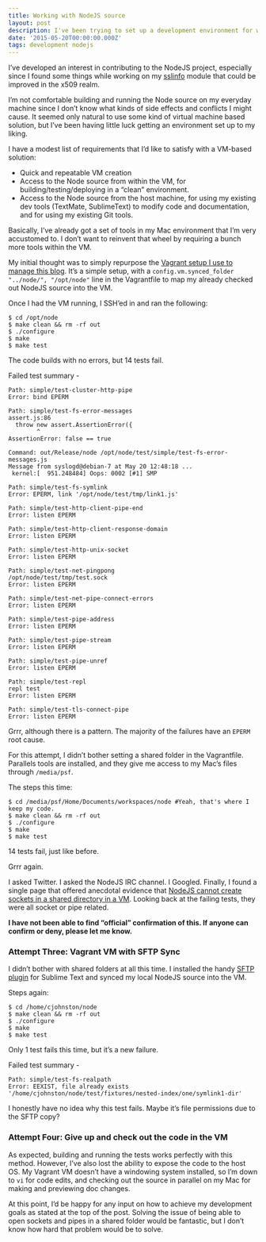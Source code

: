 ```yaml
---
title: Working with NodeJS source
layout: post
description: I've been trying to set up a development environment for working on NodeJS source, with little luck.
date: '2015-05-20T00:00:00.000Z'
tags: development nodejs
---
```


I’ve developed an interest in contributing to the NodeJS project, especially since I found some things while working on my [sslinfo](https://github.com/iamthechad/sslinfo) module that could be improved in the x509 realm.

I’m not comfortable building and running the Node source on my everyday machine since I don’t know what kinds of side effects and conflicts I might cause. It seemed only natural to use some kind of virtual machine based solution, but I’ve been having little luck getting an environment set up to my liking.

I have a modest list of requirements that I’d like to satisfy with a VM-based solution:

*   Quick and repeatable VM creation
*   Access to the Node source from within the VM, for building/testing/deploying in a “clean” environment.
*   Access to the Node source from the host machine, for using my existing dev tools (TextMate, SublimeText) to modify code and documentation, and for using my existing Git tools.

Basically, I’ve already got a set of tools in my Mac environment that I’m very accustomed to. I don’t want to reinvent that wheel by requiring a bunch more tools within the VM.

My initial thought was to simply repurpose the [Vagrant setup I use to manage this blog](https://github.com/iamthechad/vagrant-ghpages). It’s a simple setup, with a `config.vm.synced_folder "../node/", "/opt/node"` line in the Vagrantfile to map my already checked out NodeJS source into the VM.

Once I had the VM running, I SSH’ed in and ran the following:

```
$ cd /opt/node
$ make clean && rm -rf out
$ ./configure
$ make
$ make test
```

The code builds with no errors, but 14 tests fail.

Failed test summary -

```
Path: simple/test-cluster-http-pipe
Error: bind EPERM

Path: simple/test-fs-error-messages
assert.js:86
  throw new assert.AssertionError({
        ^
AssertionError: false == true

Command: out/Release/node /opt/node/test/simple/test-fs-error-messages.js
Message from syslogd@debian-7 at May 20 12:48:18 ...
 kernel:[  951.248484] Oops: 0002 [#1] SMP

Path: simple/test-fs-symlink
Error: EPERM, link '/opt/node/test/tmp/link1.js'

Path: simple/test-http-client-pipe-end
Error: listen EPERM

Path: simple/test-http-client-response-domain
Error: listen EPERM

Path: simple/test-http-unix-socket
Error: listen EPERM

Path: simple/test-net-pingpong
/opt/node/test/tmp/test.sock
Error: listen EPERM

Path: simple/test-net-pipe-connect-errors
Error: listen EPERM

Path: simple/test-pipe-address
Error: listen EPERM

Path: simple/test-pipe-stream
Error: listen EPERM

Path: simple/test-pipe-unref
Error: listen EPERM

Path: simple/test-repl
repl test
Error: listen EPERM

Path: simple/test-tls-connect-pipe
Error: listen EPERM
```

Grrr, although there is a pattern. The majority of the failures have an `EPERM` root cause.

For this attempt, I didn’t bother setting a shared folder in the Vagrantfile. Parallels tools are installed, and they give me access to my Mac’s files through `/media/psf`.

The steps this time:

```
$ cd /media/psf/Home/Documents/workspaces/node #Yeah, that's where I keep my code.
$ make clean && rm -rf out
$ ./configure
$ make
$ make test
```

14 tests fail, just like before.

Grrr again.

I asked Twitter. I asked the NodeJS IRC channel. I Googled. Finally, I found a single page that offered anecdotal evidence that [NodeJS cannot create sockets in a shared directory in a VM](http://samplacette.com/node-js-net-module-server-listen-socket-eperm-error/). Looking back at the failing tests, they were all socket or pipe related.

**I have not been able to find “official” confirmation of this. If anyone can confirm or deny, please let me know.**

### Attempt Three: Vagrant VM with SFTP Sync

I didn’t bother with shared folders at all this time. I installed the handy [SFTP plugin](http://wbond.net/sublime_packages/sftp) for Sublime Text and synced my local NodeJS source into the VM.

Steps again:

```
$ cd /home/cjohnston/node
$ make clean && rm -rf out
$ ./configure
$ make
$ make test
```

Only 1 test fails this time, but it’s a new failure.

Failed test summary -

```
Path: simple/test-fs-realpath
Error: EEXIST, file already exists '/home/cjohnston/node/test/fixtures/nested-index/one/symlink1-dir'
```

I honestly have no idea why this test fails. Maybe it’s file permissions due to the SFTP copy?

### Attempt Four: Give up and check out the code in the VM

As expected, building and running the tests works perfectly with this method. However, I’ve also lost the ability to expose the code to the host OS. My Vagrant VM doesn’t have a windowing system installed, so I’m down to `vi` for code edits, and checking out the source in parallel on my Mac for making and previewing doc changes.

At this point, I’d be happy for any input on how to achieve my development goals as stated at the top of the post. Solving the issue of being able to open sockets and pipes in a shared folder would be fantastic, but I don’t know how hard that problem would be to solve.
